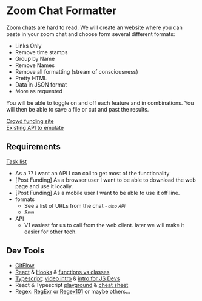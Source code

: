 # Zoom Chat Formatter

Zoom chats are hard to read. We will create an website where you can paste in your zoom chat and choose form several different formats:

- Links Only
- Remove time stamps
- Group by Name
- Remove Names
- Remove all formatting (stream of consciousness)
- Pretty HTML
- Data in JSON format
- More as requested

You will be able to toggle on and off each feature and in combinations. You will then be able to save a file or cut and past the results.

[Crowd funding site](https://www.gofundme.com/f/public-zoom-chat-formatter)  
[Existing API to emulate](https://github.com/KeysAndValues/zoomchatter)

## Requirements

[Task list](https://github.com/BentleyDavis/Zoom_Chat_Formatter/projects/1)
- As a ?? i want an API I can call to get most of the functionality
- [Post Funding] As a browser user I want  to be able to download the web page and use it locally.
- [Post Funding] As a mobile user I want to be able to use it off line.
- formats 
  - See a list of URLs from the chat <small><i>- also API</i></small>
  - See 
- API
  - V1 easiest for us to call from the web client. later we will make it easier for other tech.

## Dev Tools 

- [GitFlow](https://datasift.github.io/gitflow/IntroducingGitFlow.html)
- [React](https://reactjs.org/) & [Hooks](https://reactjs.org/docs/hooks-intro.html) & [functions vs classes](https://reactjs.org/docs/state-and-lifecycle.html#converting-a-function-to-a-class)
- [Typescript](https://www.typescriptlang.org/): [video intro](https://youtu.be/zQnBQ4tB3ZA) & [intro for JS Devs](https://www.typescriptlang.org/docs/handbook/typescript-in-5-minutes.html)
- React & Typescript [playground](https://www.typescriptlang.org/play?jsx=2&esModuleInterop=true&e=196#example/typescript-with-react) & [cheat sheet](https://github.com/typescript-cheatsheets/react#reacttypescript-cheatsheets)
- Regex: [RegExr](https://regexr.com/) or [Regex101](https://regex101.com/) or maybe others...